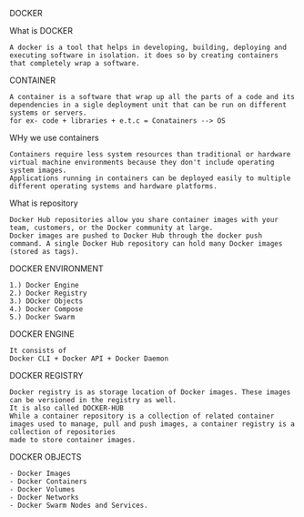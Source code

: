 DOCKER

What is DOCKER

	A docker is a tool that helps in developing, building, deploying and executing software in isolation. it does so by creating containers that completely wrap a software.

CONTAINER

	A container is a software that wrap up all the parts of a code and its dependencies in a sigle deployment unit that can be run on different systems or servers.
	for ex- code + libraries + e.t.c = Conatainers --> OS
			
WHy we use containers

	Containers require less system resources than traditional or hardware virtual machine environments because they don't include operating system images. 
	Applications running in containers can be deployed easily to multiple different operating systems and hardware platforms.

What is repository

	Docker Hub repositories allow you share container images with your team, customers, or the Docker community at large.
	Docker images are pushed to Docker Hub through the docker push command. A single Docker Hub repository can hold many Docker images (stored as tags).


DOCKER ENVIRONMENT  

	1.) Docker Engine
	2.) Docker Registry
	3.) DOcker Objects
	4.) Docker Compose
	5.) Docker Swarm

DOCKER ENGINE
								
	It consists of
	Docker CLI + Docker API + Docker Daemon

DOCKER REGISTRY 

	Docker registry is as storage location of Docker images. These images can be versioned in the registry as well.
	It is also called DOCKER-HUB
	While a container repository is a collection of related container images used to manage, pull and push images, a container registry is a collection of repositories
	made to store container images.

DOCKER OBJECTS

	- Docker Images
	- Docker Containers
 	- Docker Volumes
	- Docker Networks
	- Docker Swarm Nodes and Services.

